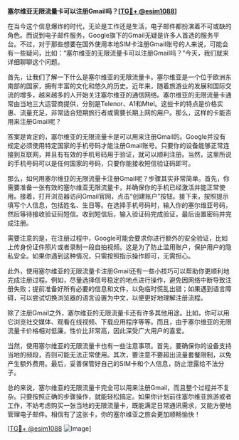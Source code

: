 **塞尔维亚无限流量卡可以注册Gmail吗？[[TG💪+ @esim1088](https://t.me/s/esim1088)]**

在当今这个信息爆炸的时代，无论是工作还是生活，电子邮件都扮演着不可或缺的角色。而说到电子邮件服务，Google旗下的Gmail无疑是许多人首选的服务平台。不过，对于那些想要在国外使用本地SIM卡注册Gmail账号的人来说，可能会有一些疑问，比如：“塞尔维亚的无限流量卡可以注册Gmail吗？”今天，我们就来详细聊聊这个问题。

首先，让我们了解一下什么是塞尔维亚的无限流量卡。塞尔维亚是一个位于欧洲东南部的国家，拥有丰富的文化和悠久的历史。近年来，随着旅游业的发展和国际交流的增多，越来越多的人开始关注塞尔维亚的通信网络。塞尔维亚的无限流量卡通常由当地三大运营商提供，分别是Telenor、A1和Mtel。这些卡的特点是价格实惠、流量充足，非常适合短期旅行者或需要长期上网的用户。那么，这样的卡能否用来注册Gmail呢？

答案是肯定的，塞尔维亚的无限流量卡是可以用来注册Gmail的。Google并没有规定必须使用特定国家的手机号码才能注册Gmail账号。只要你的设备能够正常连接到互联网，并且有有效的手机号码用于验证，就可以顺利注册。当然，这里所说的手机号码可以是任何国家的号码，只要你能接收短信验证码即可。

那么，如何用塞尔维亚的无限流量卡注册Gmail呢？步骤其实非常简单。首先，你需要准备一张有效的塞尔维亚无限流量卡，并确保你的手机已经激活并能正常使用。接着，打开浏览器访问Gmail官网，点击“创建账户”按钮。接下来，按照提示填写个人信息，包括姓名、生日等。在选择手机号码时，输入你的塞尔维亚号码，然后等待接收验证码短信。收到短信后，输入验证码完成验证，最后设置密码并完成注册。

需要注意的是，在注册过程中，Google可能会要求你进行额外的安全验证，比如上传身份证件照片或者录制一段自拍视频。这是为了防止滥用账户，保护用户的隐私安全。如果你遇到这种情况，只需按照指示操作即可，无需担心。

此外，使用塞尔维亚的无限流量卡注册Gmail还有一些小技巧可以帮助你更顺利地完成注册过程。例如，尽量选择信号稳定的地点进行操作，避免因网络中断导致注册失败；提前准备好所有必要的信息和文件，以免临时慌乱出错；如果遇到语言障碍，可以尝试切换浏览器的语言设置为中文，以便更好地理解注册流程。

除了注册Gmail之外，塞尔维亚的无限流量卡还有许多其他用途。比如，你可以用它浏览社交媒体、观看在线视频、下载应用程序等等。而且，由于塞尔维亚的无限流量卡价格相对低廉，性价比非常高，因此深受广大用户的喜爱。

当然，使用塞尔维亚的无限流量卡也有一些注意事项。首先，要确保你的设备支持当地的频段，否则可能无法正常使用。其次，要注意不要超出流量套餐限制，以免产生额外费用。最后，妥善保管好自己的SIM卡和个人信息，防止泄露给不法分子。

总的来说，塞尔维亚的无限流量卡完全可以用来注册Gmail，而且整个过程并不复杂。只要按照正确的步骤操作，就能轻松搞定。如果你计划前往塞尔维亚旅游或者工作，不妨考虑购买一张当地的无限流量卡，既能满足日常通讯需求，又能方便地管理电子邮件。相信有了这张卡，你的塞尔维亚之旅会更加顺畅愉快！

[[TG💪+ @esim1088](https://t.me/s/esim1088) ![Image](https://i.postimg.cc/4NQfJmqS/Snipaste-2025-05-13-00-14-12.png)]